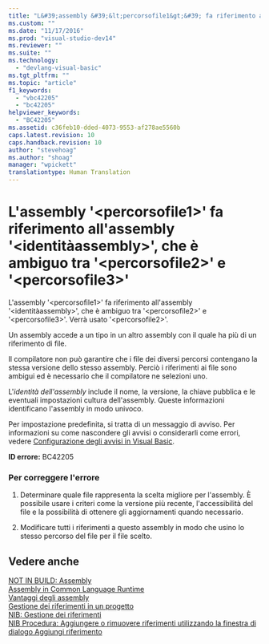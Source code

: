 ```yaml
---
title: "L&#39;assembly &#39;&lt;percorsofile1&gt;&#39; fa riferimento all&#39;assembly &#39;&lt;identit&#224;assembly&gt;&#39;, che &#232; ambiguo tra &#39;&lt;percorsofile2&gt;&#39; e &#39;&lt;percorsofile3&gt;&#39; | Microsoft Docs"
ms.custom: ""
ms.date: "11/17/2016"
ms.prod: "visual-studio-dev14"
ms.reviewer: ""
ms.suite: ""
ms.technology: 
  - "devlang-visual-basic"
ms.tgt_pltfrm: ""
ms.topic: "article"
f1_keywords: 
  - "vbc42205"
  - "bc42205"
helpviewer_keywords: 
  - "BC42205"
ms.assetid: c36feb10-dded-4073-9553-af278ae5560b
caps.latest.revision: 10
caps.handback.revision: 10
author: "stevehoag"
ms.author: "shoag"
manager: "wpickett"
translationtype: Human Translation
---
```

# L&#39;assembly &#39;&lt;percorsofile1&gt;&#39; fa riferimento all&#39;assembly &#39;&lt;identit&#224;assembly&gt;&#39;, che &#232; ambiguo tra &#39;&lt;percorsofile2&gt;&#39; e &#39;&lt;percorsofile3&gt;&#39;
L'assembly '\<percorsofile1\>' fa riferimento all'assembly '\<identitàassembly\>', che è ambiguo tra '\<percorsofile2\>' e '\<percorsofile3\>'. Verrà usato '\<percorsofile2\>'.  
  
 Un assembly accede a un tipo in un altro assembly con il quale ha più di un riferimento di file.  
  
 Il compilatore non può garantire che i file dei diversi percorsi contengano la stessa versione dello stesso assembly. Perciò i riferimenti ai file sono ambigui ed è necessario che il compilatore ne selezioni uno.  
  
 L'*identità dell'assembly* include il nome, la versione, la chiave pubblica e le eventuali impostazioni cultura dell'assembly. Queste informazioni identificano l'assembly in modo univoco.  
  
 Per impostazione predefinita, si tratta di un messaggio di avviso. Per informazioni su come nascondere gli avvisi o considerarli come errori, vedere [Configurazione degli avvisi in Visual Basic](/visual-studio/ide/configuring-warnings-in-visual-basic).  
  
 **ID errore:** BC42205  
  
### Per correggere l'errore  
  
1.  Determinare quale file rappresenta la scelta migliore per l'assembly. È possibile usare i criteri come la versione più recente, l'accessibilità del file e la possibilità di ottenere gli aggiornamenti quando necessario.  
  
2.  Modificare tutti i riferimenti a questo assembly in modo che usino lo stesso percorso del file per il file scelto.  
  
## Vedere anche  
 [NOT IN BUILD: Assembly](http://msdn.microsoft.com/it-it/6c5c7b30-fa78-4f40-b908-120d0743b0e6)   
 [Assembly in Common Language Runtime](../Topic/Assemblies%20in%20the%20Common%20Language%20Runtime.md)   
 [Vantaggi degli assembly](../Topic/Assembly%20Benefits.md)   
 [Gestione dei riferimenti in un progetto](/visual-studio/ide/managing-references-in-a-project)   
 [NIB: Gestione dei riferimenti](http://msdn.microsoft.com/it-it/910912ce-0dc9-4569-9274-32c44a20cb2c)   
 [NIB Procedura: Aggiungere o rimuovere riferimenti utilizzando la finestra di dialogo Aggiungi riferimento](http://msdn.microsoft.com/it-it/3bd75d61-f00c-47c0-86a2-dd1f20e231c9)